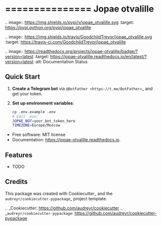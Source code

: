 ===============
Jopae otvalille
===============


.. image:: https://img.shields.io/pypi/v/jopae_otvalille.svg
        :target: https://pypi.python.org/pypi/jopae_otvalille

.. image:: https://img.shields.io/travis/GoodchildTrevor/jopae_otvalille.svg
        :target: https://travis-ci.com/GoodchildTrevor/jopae_otvalille

.. image:: https://readthedocs.org/projects/jopae-otvalille/badge/?version=latest
        :target: https://jopae-otvalille.readthedocs.io/en/latest/?version=latest
        :alt: Documentation Status




Quick Start
-----------

1. **Create a Telegram bot** via `@BotFather <https://t.me/BotFather>`_ and get your token.
2. **Set up environment variables**:

   ```bash
   cp .env.example .env
   # Edit .env:
   JOPAE_BOT=your_bot_token_here
   TIMEZONE=Europe/Moscow
    ```

* Free software: MIT license
* Documentation: https://jopae-otvalille.readthedocs.io.


Features
--------

* TODO

Credits
-------

This package was created with Cookiecutter_ and the `audreyr/cookiecutter-pypackage`_ project template.

.. _Cookiecutter: https://github.com/audreyr/cookiecutter
.. _`audreyr/cookiecutter-pypackage`: https://github.com/audreyr/cookiecutter-pypackage
